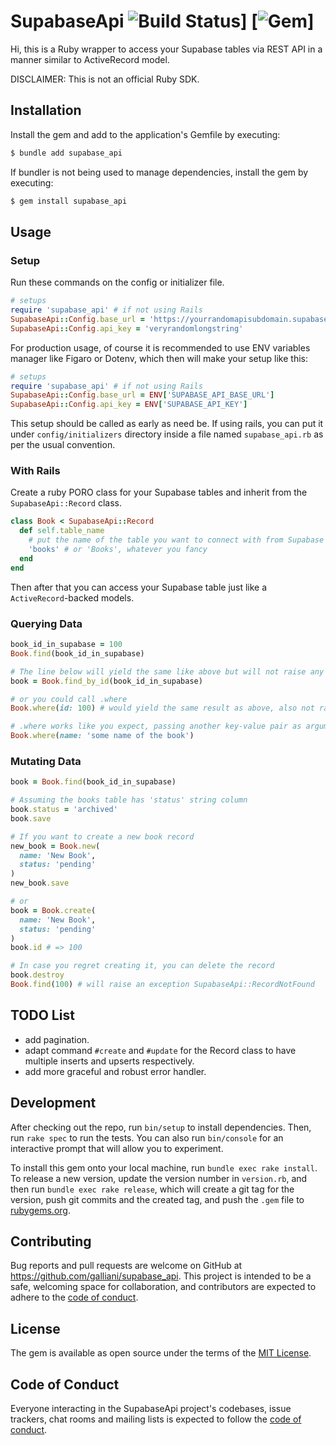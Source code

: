 # SupabaseApi ![Build Status](https://github.com/galliani/supabase_api/workflows/spec/badge.svg)] [![Gem](https://rubygems.org/gems/supabase_api)]


Hi, this is a Ruby wrapper to access your Supabase tables via REST API in a manner similar to ActiveRecord model.

DISCLAIMER: This is not an official Ruby SDK.

## Installation

Install the gem and add to the application's Gemfile by executing:

```bash
$ bundle add supabase_api
```

If bundler is not being used to manage dependencies, install the gem by executing:

```bash
$ gem install supabase_api
```

## Usage


### Setup
Run these commands on the config or initializer file.

```ruby
# setups
require 'supabase_api' # if not using Rails
SupabaseApi::Config.base_url = 'https://yourrandomapisubdomain.supabase.co'
SupabaseApi::Config.api_key = 'veryrandomlongstring'
```

For production usage, of course it is recommended to use ENV variables manager like Figaro or Dotenv, which then will make your setup like this:
```ruby
# setups
require 'supabase_api' # if not using Rails
SupabaseApi::Config.base_url = ENV['SUPABASE_API_BASE_URL']
SupabaseApi::Config.api_key = ENV['SUPABASE_API_KEY']
```

This setup should be called as early as need be. If using rails, you can put it under `config/initializers` directory inside a file named `supabase_api.rb` as per the usual convention.


### With Rails
Create a ruby PORO class for your Supabase tables and inherit from the `SupabaseApi::Record` class.

```ruby
class Book < SupabaseApi::Record
  def self.table_name
    # put the name of the table you want to connect with from Supabase
    'books' # or 'Books', whatever you fancy
  end
end
```

Then after that you can access your Supabase table just like a `ActiveRecord`-backed models.

### Querying Data
```ruby
book_id_in_supabase = 100
Book.find(book_id_in_supabase)

# The line below will yield the same like above but will not raise any exception
book = Book.find_by_id(book_id_in_supabase)

# or you could call .where
Book.where(id: 100) # would yield the same result as above, also not raising exception

# .where works like you expect, passing another key-value pair as arguments
Book.where(name: 'some name of the book')

```

### Mutating Data

```ruby
book = Book.find(book_id_in_supabase)

# Assuming the books table has 'status' string column
book.status = 'archived'
book.save

# If you want to create a new book record
new_book = Book.new(
  name: 'New Book',
  status: 'pending'
)
new_book.save

# or
book = Book.create(
  name: 'New Book',
  status: 'pending'
)
book.id # => 100

# In case you regret creating it, you can delete the record
book.destroy
Book.find(100) # will raise an exception SupabaseApi::RecordNotFound
```

## TODO List
- add pagination.
- adapt command `#create` and `#update`  for the Record class to have multiple inserts and upserts respectively.
- add more graceful and robust error handler.


## Development

After checking out the repo, run `bin/setup` to install dependencies. Then, run `rake spec` to run the tests. You can also run `bin/console` for an interactive prompt that will allow you to experiment.

To install this gem onto your local machine, run `bundle exec rake install`. To release a new version, update the version number in `version.rb`, and then run `bundle exec rake release`, which will create a git tag for the version, push git commits and the created tag, and push the `.gem` file to [rubygems.org](https://rubygems.org).

## Contributing

Bug reports and pull requests are welcome on GitHub at https://github.com/galliani/supabase_api. This project is intended to be a safe, welcoming space for collaboration, and contributors are expected to adhere to the [code of conduct](https://github.com/galliani/supabase_api/blob/master/CODE_OF_CONDUCT.md).

## License

The gem is available as open source under the terms of the [MIT License](https://opensource.org/licenses/MIT).

## Code of Conduct

Everyone interacting in the SupabaseApi project's codebases, issue trackers, chat rooms and mailing lists is expected to follow the [code of conduct](https://github.com/galliani/supabase_api/blob/master/CODE_OF_CONDUCT.md).
